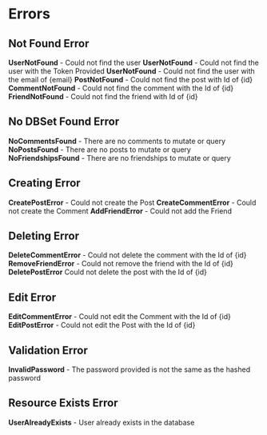 # Errors

## Not Found Error

**UserNotFound** - Could not find the user
**UserNotFound** - Could not find the user with the Token Provided
**UserNotFound** - Could not find the user with the email of {email}
**PostNotFound** - Could not find the post with Id of {id}
**CommentNotFound** - Could not find the comment with the Id of {id}
**FriendNotFound** - Could not find the friend with Id of {id}

## No DBSet Found Error

**NoCommentsFound** - There are no comments to mutate or query
**NoPostsFound** - There are no posts to mutate or query
**NoFriendshipsFound** - There are no friendships to mutate or query

## Creating Error

**CreatePostError** - Could not create the Post
**CreateCommentError** - Could not create the Comment
**AddFriendError** - Could not add the Friend

## Deleting Error

**DeleteCommentError** - Could not delete the comment with the Id of {id}
**RemoveFriendError** - Could not remove the friend with the Id of {id}
**DeletePostError** Could not delete the post with the Id of {id}

## Edit Error

**EditCommentError** - Could not edit the Comment with the Id of {id}
**EditPostError** - Could not edit the Post with the Id of {id}

## Validation Error

**InvalidPassword** - The password provided is not the same as the hashed password

## Resource Exists Error

**UserAlreadyExists** - User already exists in the database
